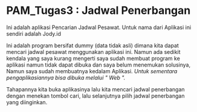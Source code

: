 # PAM_Tugas3 : Jadwal Penerbangan
Ini adalah aplikasi Pencarian Jadwal Pesawat. Untuk nama dari Aplikasi ini sendiri adalah Jody.id

Ini adalah program bersifat dummy (data tidak asli) dimana kita dapat mencari jadwal pesawat menggunakan aplikasi ini. Namun ada sedikit kendala yang saya kurang mengerti saya sudah membuat program ke aplikasi namun tidak dapat dibuka dan saya belum menemukan solusinya, Namun saya sudah membuatnya kedalam Aplikasi. *Untuk sementara pengaplikasiannya bisa dibuka melalui " Web ".*

Tahapannya kita buka aplikasinya lalu kita mencari jadwal penerbangan dengan menekan tombol cari, lalu selanjutnya pilih jadwal penerbangan yang diinginkan.
